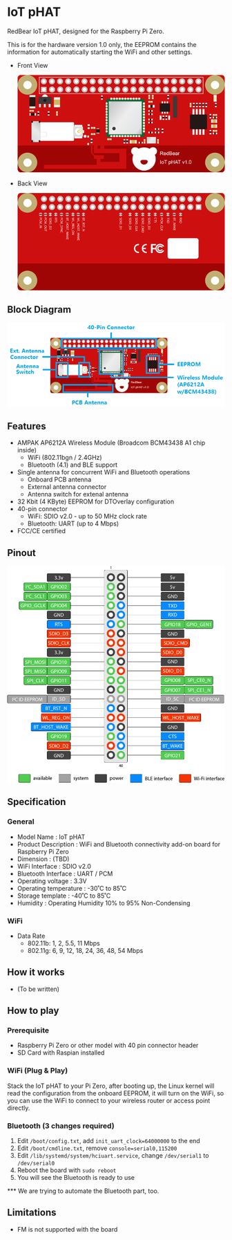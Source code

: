 # IoT pHAT

RedBear IoT pHAT, designed for the Raspberry Pi Zero.

This is for the hardware version 1.0 only, the EEPROM contains the information for automatically starting the WiFi and other settings.

* Front View

	![image](docs/images/IoT_pHAT_front.png)

* Back View

	![image](docs/images/IoT_pHAT_back.png)


## Block Diagram
	
![image](docs/images/IoT_pHAT_blocks.png)


## Features

* AMPAK AP6212A Wireless Module (Broadcom BCM43438 A1 chip inside)
	- WiFi (802.11bgn / 2.4GHz)
	- Bluetooth (4.1) and BLE support
* Single antenna for concurrent WiFi and Bluetooth operations
	- Onboard PCB antenna
	- External antenna connector
 	- Antenna switch for extenal antenna
* 32 Kbit (4 KByte) EEPROM for DTOverlay configuration
* 40-pin connector
	- WiFi: SDIO v2.0 - up to 50 MHz clock rate
	- Bluetooth: UART (up to 4 Mbps)
* FCC/CE certified


## Pinout

![image](docs/images/IoT_pHAT_40-pin.png)


## Specification

### General

* Model Name			: IoT pHAT
* Product Description	: WiFi and Bluetooth connectivity add-on board for Raspberry Pi Zero
* Dimension				: (TBD)
* WiFi Interface		: SDIO v2.0
* Bluetooth Interface	: UART / PCM
* Operating voltage		: 3.3V
* Operating temperature	: -30˚C to 85˚C
* Storage template		: -40˚C to 85˚C
* Humidity				: Operating Humidity 10% to 95% Non-Condensing

### WiFi

* Data Rate
	- 802.11b: 1, 2, 5.5, 11 Mbps
	- 802.11g: 6, 9, 12, 18, 24, 36, 48, 54 Mbps


## How it works

* (To be written)


## How to play

### Prerequisite

* Raspberry Pi Zero or other model with 40 pin connector header
* SD Card with Raspian installed

### WiFi (Plug & Play)

Stack the IoT pHAT to your Pi Zero, after booting up, the Linux kernel will read the configuration from the onboard EEPROM, it will turn on the WiFi, so you can use the WiFi to connect to your wireless router or access point directly.

### Bluetooth (3 changes required)

1. Edit `/boot/config.txt`, add `init_uart_clock=64000000` to the end
2. Edit `/boot/cmdline.txt`, remove `console=serial0,115200`
3. Edit `/lib/systemd/system/hciuart.service`, change `/dev/serial1` to `/dev/serial0`
4. Reboot the board with `sudo reboot`
5. You will see the Bluetooth is ready to use

*** We are trying to automate the Bluetooth part, too.


## Limitations

* FM is not supported with the board
